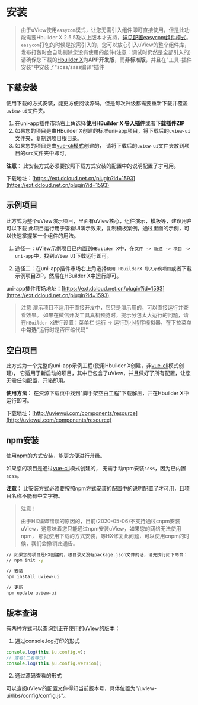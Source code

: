 # 安装

<div class="block">

> 由于uView使用`easycom`模式，让您无需引入组件即可直接使用，但是此功能需要Hbuilder X 2.5.5及以上版本才支持，[详见配置easycom组件模式](#quickstart)。 `easycom`打包的时候是按需引入的，您可以放心引入uView的整个组件库，发布打包时会自动剔除您没有使用的组件(注意：调试时仍然是全部引入的)<br/>
> 请确保您下载的[Hbuilder X](https://www.dcloud.io/hbuilderx.html)为**APP开发版**，而**非标准版**，并且在"工具-插件安装"中安装了"scss/sass编译"插件

</div>

## 下载安装

使用下载的方式安装，能更方便阅读源码，但是每次升级都需要重新下载并覆盖`uview-ui`文件夹。

1. 在uni-app插件市场右上角选择**使用HBuilder X 导入插件**或者**下载插件ZIP**
2. 如果您的项目是由HBuilder X创建的标准uni-app项目，将下载后的`uview-ui`文件夹，复制到项目根目录。
3. 如果您的项目是由[vue-cli模式](https://uniapp.dcloud.io/quickstart?id=_2-%e9%80%9a%e8%bf%87vue-cli%e5%91%bd%e4%bb%a4%e8%a1%8c)创建的， 请将下载后的`uview-ui`文件夹放到项目的`src`文件夹中即可。

**注意**： 此安装方式必须要按照下载方式安装的配置中的说明配置了才可用。<br/>

下载地址：[https://ext.dcloud.net.cn/plugin?id=1593](https://ext.dcloud.net.cn/plugin?id=1593)

## 示例项目

此方式为整个uView演示项目，里面有uView核心，组件演示，模板等，建议用户可以下载 此项目运行用于查看UI演示效果，复制模板案例，通过里面的示例，可以快速掌握某一个组件的用法。

1. 途径一：uView示例项目已内置到`HBuilder X`中，在`文件 -> 新建 -> 项目 -> uni-app`中，找到`uView UI`下载运行即可。

2. 途径二：在uni-app插件市场右上角选择`使用 HBuilderX 导入示例项目`或者下载示例项目ZIP，然后在HBuilder X中运行即可。<br/>

uni-app插件市场地址：[https://ext.dcloud.net.cn/plugin?id=1593](https://ext.dcloud.net.cn/plugin?id=1593)  

> 注意
> 演示项目不适用于直接开发中，它只是演示用的，可以直接运行并查看效果。
> 如果在微信开发工具真机预览时，提示分包太大运行的问题，请在`HBuilder X`进行设置：菜单栏 运行 -> 运行到小程序模拟器，在下拉菜单中**勾选**"运行时是否压缩代码"

## 空白项目

此方式为一个完整的uni-app示例工程(使用Hbuilder X创建，非[vue-cli](https://uniapp.dcloud.io/quickstart?id=_2-%e9%80%9a%e8%bf%87vue-cli%e5%91%bd%e4%bb%a4%e8%a1%8c)模式创建)， 它适用于新启动的项目，其中已包含了uView，并且做好了所有配置，让您无需任何配置，开箱即用。

**使用方法**： 在资源下载页中找到"脚手架空白工程"下载解压，并在Hbuilder X中运行即可。

下载地址：[http://uviewui.com/components/resource](http://uviewui.com/components/resource)

## npm安装

使用npm的方式安装，能更方便进行升级。

如果您的项目是通过[vue-cli](https://uniapp.dcloud.io/quickstart?id=_2-%e9%80%9a%e8%bf%87vue-cli%e5%91%bd%e4%bb%a4%e8%a1%8c)模式创建的， 无需手动npm安装`scss`，因为已内置`scss`。

**注意**： 此安装方式必须要按照npm方式安装的配置中的说明配置了才可用，且项目名称不能有中文字符。

<div class="danger">

> 注意！
> 
> 由于HX编译错误的原因的，目前(2020-05-06)不支持通过cnpm安装uView，这意味着您只能通过npm安装uView，如果您的网络无法使用npm， 那就使用下载的方式安装，等HX修复此问题，可以使用cnpm的时候，我们会撤销此通告。
</div>

```bash
// 如果您的项目是HX创建的，根目录又没有package.json文件的话，请先执行如下命令：
// npm init -y

// 安装
npm install uview-ui

// 更新
npm update uview-ui
```

## 版本查询

有两种方式可以查询到正在使用的uView的版本：

1. 通过console.log打印的形式

```js
console.log(this.$u.config.v);
// 或者(二者等价)
console.log(this.$u.config.version);
```

2. 通过源码查看的形式

可以查阅uView的配置文件得知当前版本号，具体位置为"/uview-ui/libs/config/config.js"。